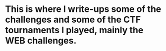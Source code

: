 # This is where I write-ups some of the challenges and some of the CTF tournaments I played, mainly the WEB challenges. 
